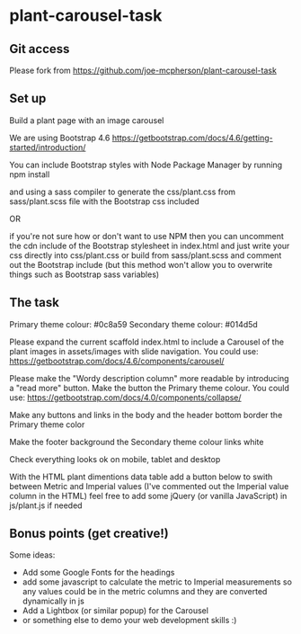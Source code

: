 # plant-carousel-task

## Git access
Please fork from https://github.com/joe-mcpherson/plant-carousel-task

## Set up
Build a plant page with an image carousel

We are using Bootstrap 4.6 https://getbootstrap.com/docs/4.6/getting-started/introduction/

You can include Bootstrap styles with Node Package Manager by running
npm install 

and using a sass compiler to generate the css/plant.css from sass/plant.scss file with the 
Bootstrap css included 

OR 

if you're not sure how or don't want to use NPM then you can uncomment the cdn include of the 
Bootstrap stylesheet in index.html and just write your css directly into css/plant.css or
build from sass/plant.scss and comment out the Bootstrap include
(but this method won't allow you to overwrite things such as Bootstrap sass variables)

## The task

Primary theme colour: #0c8a59
Secondary theme colour: #014d5d

Please expand the current scaffold index.html to include a Carousel of the 
plant images in assets/images with slide navigation. 
You could use: https://getbootstrap.com/docs/4.6/components/carousel/ 

Please make the "Wordy description column" more readable by introducing a "read more" button.
Make the button the Primary theme colour.
You could use: https://getbootstrap.com/docs/4.0/components/collapse/

Make any buttons and links in the body and the header bottom border the Primary theme color

Make the footer background the Secondary theme colour links white

Check everything looks ok on mobile, tablet and desktop

With the HTML plant dimentions data table add a button below to swith between Metric and 
Imperial values (I've commented out the Imperial value column in the HTML)
feel free to add some jQuery (or vanilla JavaScript) in js/plant.js if needed

## Bonus points (get creative!)

Some ideas:

- Add some Google Fonts for the headings
- add some javascript to calculate the metric to Imperial measurements
  so any values could be in the metric columns and they are converted dynamically in js
- Add a Lightbox (or similar popup) for the Carousel
- or something else to demo your web development skills :)
